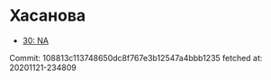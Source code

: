 # Хасанова
- [30: NA](30.md)

Commit: 108813c113748650dc8f767e3b12547a4bbb1235
 fetched at: 20201121-234809
